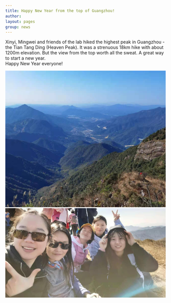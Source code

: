 ```yaml
---
title: Happy New Year from the top of Guangzhou!
author: 
layout: pages
group: news
---
```


Xinyi, Mingwei and friends of the lab hiked the highest peak in Guangzhou - the Tian Tang Ding (Heaven Peak). It was a strenuous 18km hike with about 1200m elevation. But the view from the top worth all the sweat. A great way to start a new year.  
Happy New Year everyone!

<span class="image fit"><img src="/images/Tiantangding.jpg"   alt="Heaven Peak"     class="img-responsive"></span> 
<span class="image fit"><img src="/images/TiantangDGroup.jpg"   alt="Heaven Peak Group Photo"     class="img-responsive"></span> 

